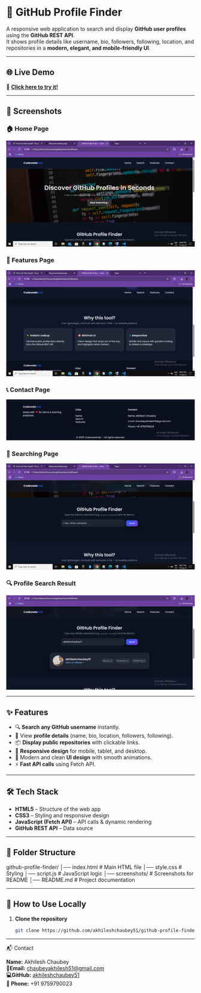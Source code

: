 # 🚀 GitHub Profile Finder

A responsive web application to search and display **GitHub user profiles** using the **GitHub REST API**.  
It shows profile details like username, bio, followers, following, location, and repositories in a **modern, elegant, and mobile-friendly UI**.

---

## 🌐 Live Demo
🔗 **[Click here to try it!](https://akhileshchaubey51.github.io/github-profile-finder/)**

---

## 📸 Screenshots

### 🏠 Home Page
![Home Page](screenshots/Screenshot1.png)
### 🌟 Features Page
![Features](screenshots/Screenshot3.png)
### 📞 Contact Page
![Contact](screenshots/Screenshot4.png)
### 🧐 Searching Page
![Contact](screenshots/Screenshot2.png)

### 🔍 Profile Search Result
![Search Result](screenshots/Screenshot5.png)

---

## ✨ Features
- 🔍 **Search any GitHub username** instantly.
- 📄 View **profile details** (name, bio, location, followers, following).
- 📦 **Display public repositories** with clickable links.
- 📱 **Responsive design** for mobile, tablet, and desktop.
- 🎨 Modern and clean **UI design** with smooth animations.
- ⚡ **Fast API calls** using Fetch API.

---

## 🛠️ Tech Stack
- **HTML5** – Structure of the web app
- **CSS3** – Styling and responsive design
- **JavaScript (Fetch API)** – API calls & dynamic rendering
- **GitHub REST API** – Data source

---

## 📂 Folder Structure
github-profile-finder/
│── index.html # Main HTML file
│── style.css # Styling
│── script.js # JavaScript logic
│── screenshots/ # Screenshots for README
│── README.md # Project documentation



---

## 🚀 How to Use Locally
1. **Clone the repository**
   ```bash
   git clone https://github.com/akhileshchaubey51/github-profile-finder.git

---


📬 Contact

**Name:** Akhilesh Chaubey  
**📧Email:** chaubeyakhilesh51@gmail.com  
**💻GitHub:** [akhileshchaubey51](https://github.com/akhileshchaubey51)  
**📱 Phone:** +91 9759790023

